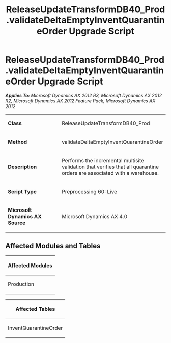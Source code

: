﻿---
title: ReleaseUpdateTransformDB40_Prod.validateDeltaEmptyInventQuarantineOrder Upgrade Script
TOCTitle: ReleaseUpdateTransformDB40_Prod.validateDeltaEmptyInventQuarantineOrder Upgrade Script
ms:assetid: 4a43cc5a-5c43-70ae-c237-0f7ba2a0bf6f
ms:mtpsurl: https://msdn.microsoft.com/en-us/library/JJ685373(v=AX.60)
ms:contentKeyID: 49708099
ms.date: 05/18/2015
mtps_version: v=AX.60
---

# ReleaseUpdateTransformDB40\_Prod.validateDeltaEmptyInventQuarantineOrder Upgrade Script 


_**Applies To:** Microsoft Dynamics AX 2012 R3, Microsoft Dynamics AX 2012 R2, Microsoft Dynamics AX 2012 Feature Pack, Microsoft Dynamics AX 2012_

<table>
<colgroup>
<col style="width: 50%" />
<col style="width: 50%" />
</colgroup>
<tbody>
<tr class="odd">
<td><p><strong>Class</strong></p></td>
<td><p>ReleaseUpdateTransformDB40_Prod</p></td>
</tr>
<tr class="even">
<td><p><strong>Method</strong></p></td>
<td><p>validateDeltaEmptyInventQuarantineOrder</p></td>
</tr>
<tr class="odd">
<td><p><strong>Description</strong></p></td>
<td><p>Performs the incremental multisite validation that verifies that all quarantine orders are associated with a warehouse.</p></td>
</tr>
<tr class="even">
<td><p><strong>Script Type</strong></p></td>
<td><p>Preprocessing 60: Live</p></td>
</tr>
<tr class="odd">
<td><p><strong>Microsoft Dynamics AX Source</strong></p></td>
<td><p>Microsoft Dynamics AX 4.0</p></td>
</tr>
</tbody>
</table>


## Affected Modules and Tables

<table>
<colgroup>
<col style="width: 100%" />
</colgroup>
<thead>
<tr class="header">
<th><p>Affected Modules</p></th>
</tr>
</thead>
<tbody>
<tr class="odd">
<td><p>Production</p></td>
</tr>
</tbody>
</table>


<table>
<colgroup>
<col style="width: 100%" />
</colgroup>
<thead>
<tr class="header">
<th><p>Affected Tables</p></th>
</tr>
</thead>
<tbody>
<tr class="odd">
<td><p>InventQuarantineOrder</p></td>
</tr>
</tbody>
</table>

  


